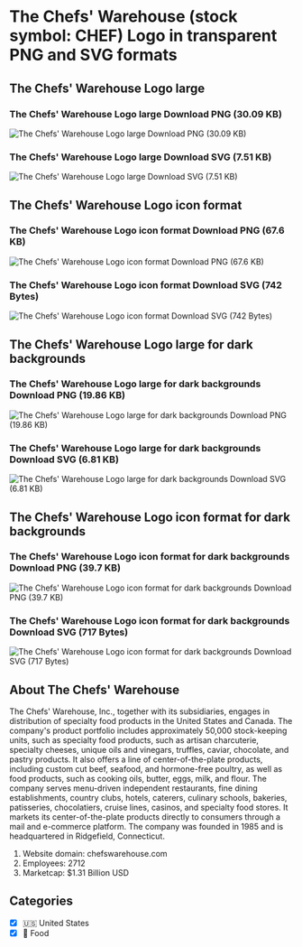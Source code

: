 # The Chefs' Warehouse (stock symbol: CHEF) Logo in transparent PNG and SVG formats

## The Chefs' Warehouse Logo large

### The Chefs' Warehouse Logo large Download PNG (30.09 KB)

![The Chefs' Warehouse Logo large Download PNG (30.09 KB)](/img/orig/CHEF_BIG-ac8ebf5a.png)

### The Chefs' Warehouse Logo large Download SVG (7.51 KB)

![The Chefs' Warehouse Logo large Download SVG (7.51 KB)](/img/orig/CHEF_BIG-4c4d052d.svg)

## The Chefs' Warehouse Logo icon format

### The Chefs' Warehouse Logo icon format Download PNG (67.6 KB)

![The Chefs' Warehouse Logo icon format Download PNG (67.6 KB)](/img/orig/CHEF-25fc0ed4.png)

### The Chefs' Warehouse Logo icon format Download SVG (742 Bytes)

![The Chefs' Warehouse Logo icon format Download SVG (742 Bytes)](/img/orig/CHEF-e47b6255.svg)

## The Chefs' Warehouse Logo large for dark backgrounds

### The Chefs' Warehouse Logo large for dark backgrounds Download PNG (19.86 KB)

![The Chefs' Warehouse Logo large for dark backgrounds Download PNG (19.86 KB)](/img/orig/CHEF_BIG.D-30529f47.png)

### The Chefs' Warehouse Logo large for dark backgrounds Download SVG (6.81 KB)

![The Chefs' Warehouse Logo large for dark backgrounds Download SVG (6.81 KB)](/img/orig/CHEF_BIG.D-62513f45.svg)

## The Chefs' Warehouse Logo icon format for dark backgrounds

### The Chefs' Warehouse Logo icon format for dark backgrounds Download PNG (39.7 KB)

![The Chefs' Warehouse Logo icon format for dark backgrounds Download PNG (39.7 KB)](/img/orig/CHEF.D-773ef670.png)

### The Chefs' Warehouse Logo icon format for dark backgrounds Download SVG (717 Bytes)

![The Chefs' Warehouse Logo icon format for dark backgrounds Download SVG (717 Bytes)](/img/orig/CHEF.D-3fbcd445.svg)

## About The Chefs' Warehouse

The Chefs' Warehouse, Inc., together with its subsidiaries, engages in distribution of specialty food products in the United States and Canada. The company's product portfolio includes approximately 50,000 stock-keeping units, such as specialty food products, such as artisan charcuterie, specialty cheeses, unique oils and vinegars, truffles, caviar, chocolate, and pastry products. It also offers a line of center-of-the-plate products, including custom cut beef, seafood, and hormone-free poultry, as well as food products, such as cooking oils, butter, eggs, milk, and flour. The company serves menu-driven independent restaurants, fine dining establishments, country clubs, hotels, caterers, culinary schools, bakeries, patisseries, chocolatiers, cruise lines, casinos, and specialty food stores. It markets its center-of-the-plate products directly to consumers through a mail and e-commerce platform. The company was founded in 1985 and is headquartered in Ridgefield, Connecticut.

1. Website domain: chefswarehouse.com
2. Employees: 2712
3. Marketcap: $1.31 Billion USD


## Categories
- [x] 🇺🇸 United States
- [x] 🍴 Food
